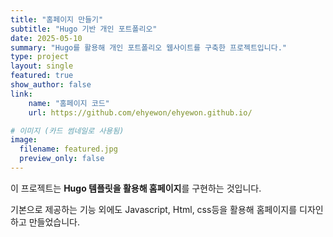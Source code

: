 ```yaml
---
title: "홈페이지 만들기"
subtitle: "Hugo 기반 개인 포트폴리오"
date: 2025-05-10
summary: "Hugo를 활용해 개인 포트폴리오 웹사이트를 구축한 프로젝트입니다."
type: project
layout: single
featured: true
show_author: false
link:
    name: "홈페이지 코드"
    url: https://github.com/ehyewon/ehyewon.github.io/

# 이미지 (카드 썸네일로 사용됨)
image:
  filename: featured.jpg
  preview_only: false
---
```

이 프로젝트는 **Hugo 템플릿을 활용해 홈페이지**를 구현하는 것입니다.

기본으로 제공하는 기능 외에도 Javascript, Html, css등을 활용해 홈페이지를 디자인하고 만들었습니다.

